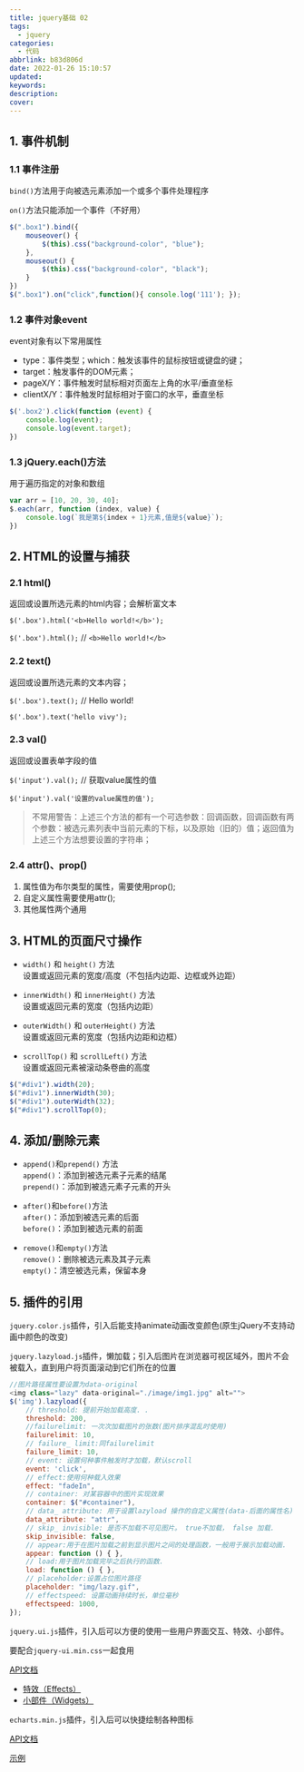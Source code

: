 ```yaml
---
title: jquery基础 02
tags:
  - jquery
categories:
  - 代码
abbrlink: b83d806d
date: 2022-01-26 15:10:57
updated:
keywords:
description:
cover:
---
```

## 1. 事件机制

### 1.1 事件注册

`bind()`方法用于向被选元素添加一个或多个事件处理程序

`on()`方法只能添加一个事件（不好用）

```js
$(".box1").bind({
    mouseover() {
        $(this).css("background-color", "blue");
    },
    mouseout() {
        $(this).css("background-color", "black");
    }
})
$(".box1").on("click",function(){ console.log('111'); });
```

### 1.2 事件对象event

event对象有以下常用属性

- type：事件类型；which：触发该事件的鼠标按钮或键盘的键；
- target：触发事件的DOM元素；
- pageX/Y：事件触发时鼠标相对页面左上角的水平/垂直坐标
- clientX/Y：事件触发时鼠标相对于窗口的水平，垂直坐标

```js
$('.box2').click(function (event) {
    console.log(event);
    console.log(event.target);
})
```

### 1.3 jQuery.each()方法

用于遍历指定的对象和数组

```js
var arr = [10, 20, 30, 40];
$.each(arr, function (index, value) {
    console.log(`我是第${index + 1}元素,值是${value}`);
})
```

## 2. HTML的设置与捕获

### 2.1 html()

返回或设置所选元素的html内容；会解析富文本

`$('.box').html('<b>Hello world!</b>');`

`$('.box').html();` // `<b>Hello world!</b>`

### 2.2 text()

返回或设置所选元素的文本内容；

`$('.box').text();` // Hello world!

`$('.box').text('hello vivy');`

### 2.3 val()

返回或设置表单字段的值

`$('input').val();` // 获取value属性的值

`$('input').val('设置的value属性的值');`

> 不常用警告：上述三个方法的都有一个可选参数：回调函数，回调函数有两个参数：被选元素列表中当前元素的下标，以及原始（旧的）值；返回值为上述三个方法想要设置的字符串；

### 2.4 attr()、prop()

1. 属性值为布尔类型的属性，需要使用prop();
2. 自定义属性需要使用attr();
3. 其他属性两个通用

## 3. HTML的页面尺寸操作

- `width()` 和 `height()` 方法  
  设置或返回元素的宽度/高度（不包括内边距、边框或外边距）

- `innerWidth()` 和 `innerHeight()` 方法  
  设置或返回元素的宽度（包括内边距）

- `outerWidth()` 和 `outerHeight()` 方法  
  设置或返回元素的宽度（包括内边距和边框）

- `scrollTop()` 和 `scrollLeft()` 方法  
  设置或返回元素被滚动条卷曲的高度

```js
$("#div1").width(20);
$("#div1").innerWidth(30);
$("#div1").outerWidth(32);
$("#div1").scrollTop(0);
```

## 4. 添加/删除元素

- `append()`和`prepend()` 方法  
  `append()`：添加到被选元素子元素的结尾  
  `prepend()`：添加到被选元素子元素的开头

- `after()`和`before()`方法  
  `after()`：添加到被选元素的后面  
  `before()`：添加到被选元素的前面

- `remove()`和`empty()`方法  
  `remove()`：删除被选元素及其子元素  
  `empty()`：清空被选元素，保留本身

## 5. 插件的引用

`jquery.color.js`插件，引入后能支持animate动画改变颜色(原生jQuery不支持动画中颜色的改变)

`jquery.lazyload.js`插件，懒加载；引入后图片在浏览器可视区域外，图片不会被载入，直到用户将页面滚动到它们所在的位置

```js
//图片路径属性要设置为data-original
<img class="lazy" data-original="./image/img1.jpg" alt="">
$('img').lazyload({
    // threshold: 提前开始加载高度. .
    threshold: 200,
    //failurelimit: 一次次加载图片的张数(图片排序混乱时使用)
    failurelimit: 10,
    // failure_ limit:同failurelimit
    failure_limit: 10,
    // event: 设置何种事件触发时才加载，默认scroll
    event: 'click',
    // effect:使用何种载入效果
    effect: "fadeIn",
    // container: 对某容器中的图片实现效果
    container: $("#container"),
    // data_ attribute: 用于设置lazyload 操作的自定义属性(data-后面的属性名)
    data_attribute: "attr",
    // skip_ invisible: 是否不加载不可见图片。 true不加载， false 加载.
    skip_invisible: false,
    // appear:用于在图片加载之前到显示图片之间的处理函数，一般用于展示加载动画.
    appear: function () { },
    // load:用于图片加载完毕之后执行的函数.
    load: function () { },
    // placeholder:设置占位图片路径
    placeholder: "img/lazy.gif",
    // effectspeed: 设置动画持续时长，单位毫秒
    effectspeed: 1000,
});
```

`jquery.ui.js`插件，引入后可以方便的使用一些用户界面交互、特效、小部件。

要配合`jquery-ui.min.css`一起食用

[API文档](https://www.jqueryui.org.cn/api/43.html)

- [特效（Effects）](https://www.jqueryui.org.cn/api/43.html)
- [小部件（Widgets）](https://www.jqueryui.org.cn/api/52.html)

`echarts.min.js`插件，引入后可以快捷绘制各种图标

[API文档](https://echarts.apache.org/zh/option.html#title)

[示例](https://echarts.apache.org/examples/zh/index.html)

